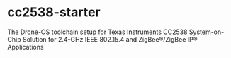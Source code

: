 # cc2538-starter
The Drone-OS toolchain setup for Texas Instruments CC2538 System-on-Chip Solution for 2.4-GHz IEEE 802.15.4 and ZigBee®/ZigBee IP® Applications
